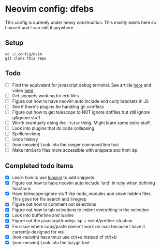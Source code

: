 # Neovim config: dfebs
This config is currenly under heavy construction. This mostly exists here so I have it and I can edit it anywhere.

## Setup
```
cd ~/.config/nvim
git clone this repo
```

## Todo
- [ ] Find the equivalent for javascript debug terminal. See article [here](https://www.darricheng.com/posts/setting-up-nodejs-debugging-in-neovim/) and video [here](https://www.youtube.com/watch?v=CVCBHHFXWNE&t=438s)
- [ ] Get snippets working for erb files
- [ ] Figure out how to have neovim auto include end curly brackets in JS
- [ ] See if there's plugins for handling git conflicts
- [ ] Figure out how to get telescope to NOT ignore dotfiles but still ignore gitignore stuff
- [ ] Worth eventually doing the `:Tutor` thing. Might learn some extra stuff.
- [ ] Look into plugins that do code collapsing
- [ ] Spellchecking
- [ ] Undo history
- [ ] (non-neovim) Look into the ranger command line tool
- [ ] Make html.erb files more accessible with snippets and html lsp

## Completed todo items
- [x] Learn how to use [luasnip](https://github.com/L3MON4D3/LuaSnip) to add snippets 
- [x] Figure out how to have neovim auto include 'end' in ruby when defining functions
- [x] Have telescope ignore stuff like node_modules and show hidden files. This goes for file search and livegrep
- [x] Figure out how to comment out selections
- [x] Figure out how to tab selections to indent everything in the selection
- [x] Look into bufferline and lualine
- [x] Figure out the javascript/nodejs lsp + eslint/prettier situation
- [x] Fix issue where copy/paste doesn't work on mac because I have it currently designed for wsl
- [x] (non-neovim) have tmux use ctrl+a instead of ctrl+b
- [x] (non-neovim) Look into the lazygit tool
